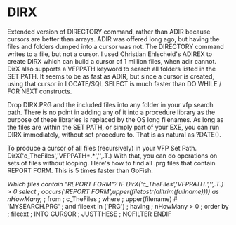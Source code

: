# DIRX
Extended version of DIRECTORY command, rather than ADIR because cursors are better than arrays.
ADIR was offered long ago, but having the files and folders dumped into a cursor was not. The DIRECTORY command writes to a file, but not a cursor. I used Christian Ehlscheid's ADIREX to create DIRX which can build a cursor of 1 million files, when adir cannot.
DirX also supports a VFPPATH keyword to search all folders listed in the SET PATH.
It seems to be as fast as ADIR, but since a cursor is created, using that cursor in LOCATE/SQL SELECT is much faster than DO WHILE / FOR NEXT constructs.

Drop DIRX.PRG and the included files into any folder in your vfp search path. There is no point in adding any of it into a procedure library as the purpose of these libraries is replaced by the OS long filenames. As long as the files are within the SET PATH, or simply part of your EXE, you can run DIRX immediately, without set procedure to. That is as natural as ?DATE().

To produce a cursor of all files (recursively) in your VFP Set Path. 
DirX('c_TheFiles','VFPPATH*.*','',.T.)
With that, you can do operations on sets of files without looping. Here's how to find all .prg files that contain REPORT FORM. This is 5 times faster than GoFish.

*Which files contain "REPORT FORM"?
IF DirX('c_TheFiles','VFPPATH*.*','',.T.) > 0
	select ;
		occurs('REPORT FORM',upper(filetostr(alltrim(fullname)))) as nHowMany,*  ;
	from ;
		c_TheFiles ;
	where ;
		upper(filename) # 'MYSEARCH.PRG' ;
		and fileext in ('PRG')  ;
	having ;
		nHowMany > 0 ;
	order by ;
		fileext ;
	INTO CURSOR ;
		JUSTTHESE ;
	NOFILTER
 ENDIF

